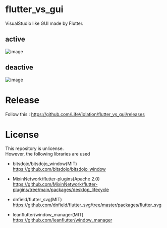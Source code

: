 # flutter_vs_gui
VisualStudio like GUI made by Flutter.

## active
![image](https://github.com/LifeViolation/flutter_vs_gui/assets/128378329/7ee2f639-1fac-431f-a15a-137c7b779f40)

## deactive
![image](https://github.com/LifeViolation/flutter_vs_gui/assets/128378329/7d23b50e-b105-4e6d-9488-cddbfefe1d72)

# Release
Follow this : https://github.com/LifeViolation/flutter_vs_gui/releases

# License
This repository is unlicense.  
However, the following libraries are used  

- bitsdojo/bitsdojo_window(MIT)  
https://github.com/bitsdojo/bitsdojo_window
  
- MixinNetwork/flutter-plugins(Apache 2.0)  
https://github.com/MixinNetwork/flutter-plugins/tree/main/packages/desktop_lifecycle

- dnfield/flutter_svg(MIT)  
https://github.com/dnfield/flutter_svg/tree/master/packages/flutter_svg

- leanflutter/window_manager(MIT)  
https://github.com/leanflutter/window_manager
